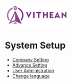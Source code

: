 <img align="center" width="200" style="margin:auto; width: 200px;" title="logo" src="../assets/images/logo.png"><br/>

# System Setup
  - [Company Setting](system-setup/company-setting.md)
  - [Advance Setting](system-setup/advance-setting.md)
  - [User Administration](system-setup/user-administration.md)
  - [Change language](system-setup/change-language.md)